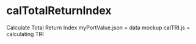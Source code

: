 # calTotalReturnIndex
Calculate Total Return Index
myPortValue.json = data mockup 
calTRI.js = calculating TRI
